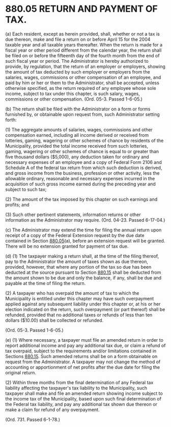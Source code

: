 880.05 RETURN AND PAYMENT OF TAX.
=================================

​(a) Each resident, except as herein provided, shall, whether or not a
tax is due thereon, make and file a return on or before April 15 for the
2004 taxable year and all taxable years thereafter. When the return is
made for a fiscal year or other period different from the calendar year,
the return shall be filed on or before the fifteenth day of the fourth
month from the end of such fiscal year or period. The Administrator is
hereby authorized to provide, by regulation, that the return of an
employer or employers, showing the amount of tax deducted by such
employer or employers from the salaries, wages, commissions or other
compensation of an employee, and paid by him or her or them to the
Administrator, shall be accepted, unless otherwise specified, as the
return required of any employee whose sole income, subject to tax under
this chapter, is such salary, wages, commissions or other compensation.
(Ord. 05-3. Passed 1-6-05.)

​(b) The return shall be filed with the Administrator on a form or forms
furnished by, or obtainable upon request from, such Administrator
setting forth:

​(1) The aggregate amounts of salaries, wages, commissions and other
compensation earned, including all income derived or received from
lotteries, gaming, wagering or other schemes of chance by residents of
the Municipality, provided the total income received from such
lotteries, gaming, wagering or other schemes of chance is equal to or
greater than five thousand dollars (\$5,000), any deduction taken for
ordinary and necessary expenses of an employee and a copy of Federal
Form 2106 and Schedule A of the federal tax return from which such
deduction is derived, and gross income from the business, profession or
other activity, less the allowable ordinary, reasonable and necessary
expenses incurred in the acquisition of such gross income earned during
the preceding year and subject to such tax;

​(2) The amount of the tax imposed by this chapter on such earnings and
profits; and

​(3) Such other pertinent statements, information returns or other
information as the Administrator may require. (Ord. 04-23. Passed
6-17-04.)

​(c) The Administrator may extend the time for filing the annual return
upon receipt of a copy of the Federal Extension request by the due date
contained in Section [880.05](3f8afd77.html)(a), before an extension
request will be granted. There will be no extension granted for payment
of tax due.

​(d) (1) The taxpayer making a return shall, at the time of the filing
thereof, pay to the Administrator the amount of taxes shown as due
thereon, provided, however, that where any portion of the tax so due has
been deducted at the source pursuant to Section [880.15](3f9c6b60.html)
shall be deducted from the amount shown to be due and only the balance,
if any, shall be due and payable at the time of filing the return.

​(2) A taxpayer who has overpaid the amount of tax to which the
Municipality is entitled under this chapter may have such overpayment
applied against any subsequent liability under this chapter or, at his
or her election indicated on the return, such overpayment (or part
thereof) shall be refunded, provided that no additional taxes or refunds
of less than ten dollars (\$10.00) shall be collected or refunded.

(Ord. 05-3. Passed 1-6-05.)

​(e) (1) Where necessary, a taxpayer must file an amended return in
order to report additional income and pay any additional tax due, or
claim a refund of tax overpaid, subject to the requirements and/or
limitations contained in Sections [880.15](3fdcb639.html). Such amended
returns shall be on a form obtainable on request from the Administrator.
A taxpayer may not change the method of accounting or apportionment of
net profits after the due date for filing the original return.

​(2) Within three months from the final determination of any Federal tax
liability affecting the taxpayer's tax liability to the Municipality,
such taxpayer shall make and file an amended return showing income
subject to the income tax of the Municipality, based upon such final
determination of the Federal tax liability, and pay any additional tax
shown due thereon or make a claim for refund of any overpayment.

(Ord. 731. Passed 6-1-78.)
